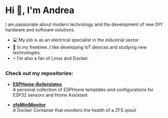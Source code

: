 # Hi 👋, I'm Andrea

I am passionate about modern technology and the development of new DIY hardware and software solutions.

- 💻 My job is as an electrical specialist in the industrial sector  
- 🔭 In my freetime..I like developing IoT devices and studying new technologies.  
- ⚡ I’m also a fan of Linux and Docker.

### Check out my repositories:
- [**ESPHome-Boilerplates**](https://github.com/zewol95/ESPHome-Boilerplates)  
  A personal collection of ESPHome templates and configurations for ESP32 sensors and Home Assistant.

- [**zfsMiniMonitor**](https://github.com/zewol95/zfsMiniMonitor)  
  A Docker Container that monitors the health of a ZFS zpool





<!--
**zewol95/zewol95** is a ✨ _special_ ✨ repository because its `README.md` (this file) appears on your GitHub profile.

Here are some ideas to get you started:

- 🔭 I’m currently working on ...
- 🌱 I’m currently learning ...
- 👯 I’m looking to collaborate on ...
- 🤔 I’m looking for help with ...
- 💬 Ask me about ...
- 📫 How to reach me: ...
- 😄 Pronouns: ...
- ⚡ Fun fact: ...
-->
